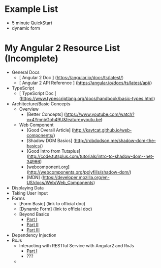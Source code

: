 # Example List
- 5 minute QuickStart 
- dynamic form

# My Angular 2 Resource List (Incomplete)
- General Docs
  - [ Angular 2 Doc ] (https://angular.io/docs/ts/latest/)
  - [ Angular 2 API Reference ] (https://angular.io/docs/ts/latest/api/)
- TypeScript
  - [ TypeScript Doc ] (https://www.typescriptlang.org/docs/handbook/basic-types.html)
- Architecture/Basic Concepts
  - Overview
    - [Better Concepts] (https://www.youtube.com/watch?v=4YmnbGoh49U&feature=youtu.be) 
  - Web Component
    - [Good Overall Article] (http://kaytcat.github.io/web-components/)
    - [Shadow DOM Basics] (http://robdodson.me/shadow-dom-the-basics/)
    - [Good Intro from Tutsplus] (http://code.tutsplus.com/tutorials/intro-to-shadow-dom--net-34966)
    - [webcomponent.org] (http://webcomponents.org/polyfills/shadow-dom/)
    - [MDN] (https://developer.mozilla.org/en-US/docs/Web/Web_Components) 
- Displaying Data
- Taking User Input
- Forms
  - [Form Basic] (link to official doc)
  - [Dynamic Form] (link to official doc)
  - Beyond Basics 
    - [Part I](http://restlet.com/blog/2016/02/11/implementing-angular2-forms-beyond-basics-part-1/) 
    - [Part II](http://restlet.com/blog/2016/02/17/implementing-angular2-forms-beyond-basics-part-2/) 
    - [Part III](http://restlet.com/blog/2016/02/22/implementing-angular2-forms-beyond-basics-part-3/) 
- Dependency Injection
- RxJs
  - Interacting with RESTful Service with Angular2 and RxJs 
    - [Part I](http://restlet.com/blog/2016/04/08/interacting-efficiently-with-a-restful-service-with-angular2-and-rxjs-part-1/)
    - ???
  - 
  
